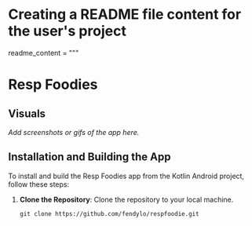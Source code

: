 # Creating a README file content for the user's project

readme_content = """
# Resp Foodies

## Visuals

*Add screenshots or gifs of the app here.*

## Installation and Building the App

To install and build the Resp Foodies app from the Kotlin Android project, follow these steps:

1. **Clone the Repository**: Clone the repository to your local machine.
   ```shell
   git clone https://github.com/fendylo/respfoodie.git
